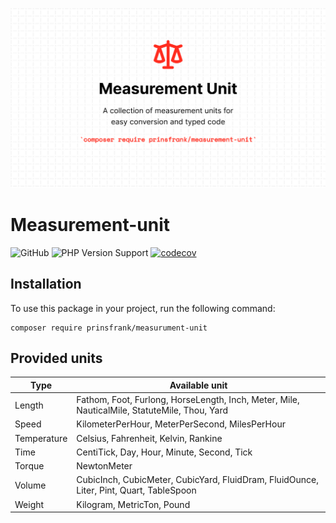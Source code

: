 ![Banner](docs/images/banner.png)

# Measurement-unit

![GitHub](https://img.shields.io/github/license/prinsfrank/measurement-unit)
![PHP Version Support](https://img.shields.io/packagist/php-v/prinsfrank/measurement-unit)
[![codecov](https://codecov.io/gh/PrinsFrank/measurement-unit/branch/main/graph/badge.svg?token=9O3VB563MU)](https://codecov.io/gh/PrinsFrank/measurement-unit)

## Installation

To use this package in your project, run the following command:

```shell
composer require prinsfrank/measurument-unit
```

## Provided units

| Type        | Available unit                                                                               |
|-------------|----------------------------------------------------------------------------------------------|
| Length      | Fathom, Foot, Furlong, HorseLength, Inch, Meter, Mile, NauticalMile, StatuteMile, Thou, Yard |
| Speed       | KilometerPerHour, MeterPerSecond, MilesPerHour                                               |
| Temperature | Celsius, Fahrenheit, Kelvin, Rankine                                                         |
| Time        | CentiTick, Day, Hour, Minute, Second, Tick                                                   |
| Torque      | NewtonMeter                                                                                  |
| Volume      | CubicInch, CubicMeter, CubicYard, FluidDram, FluidOunce, Liter, Pint, Quart, TableSpoon      |
| Weight      | Kilogram, MetricTon, Pound                                                                   |

